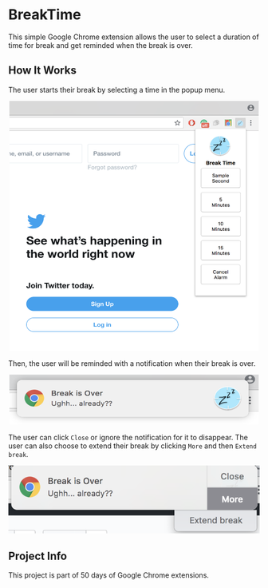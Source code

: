 # BreakTime

This simple Google Chrome extension allows the user to select a duration of time for break and get reminded when the break is over.

## How It Works
The user starts their break by selecting a time in the popup menu.

<p align="center">
  <img width="500" height="500" src="images/twitter.png">
</p>


Then, the user will be reminded with a notification when their break is over.

<p align="center">
  <img width="500" height="100" src="images/notification.png">
</p>

The user can click `Close` or ignore the notification for it to disappear. The user can also choose to extend their break by clicking `More` and then `Extend break`.


![Example Notification](images/extendbreak.png)

## Project Info

This project is part of 50 days of Google Chrome extensions.

